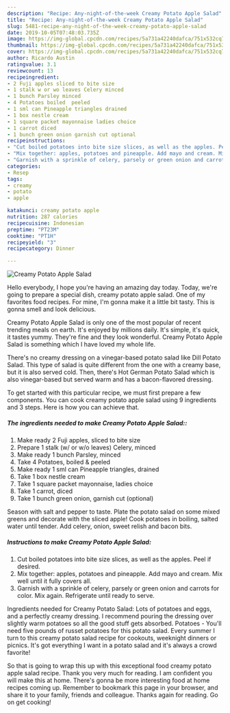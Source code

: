 ```yaml
---
description: "Recipe: Any-night-of-the-week Creamy Potato Apple Salad"
title: "Recipe: Any-night-of-the-week Creamy Potato Apple Salad"
slug: 5481-recipe-any-night-of-the-week-creamy-potato-apple-salad
date: 2019-10-05T07:48:03.735Z
image: https://img-global.cpcdn.com/recipes/5a731a42240dafca/751x532cq70/creamy-potato-apple-salad-recipe-main-photo.jpg
thumbnail: https://img-global.cpcdn.com/recipes/5a731a42240dafca/751x532cq70/creamy-potato-apple-salad-recipe-main-photo.jpg
cover: https://img-global.cpcdn.com/recipes/5a731a42240dafca/751x532cq70/creamy-potato-apple-salad-recipe-main-photo.jpg
author: Ricardo Austin
ratingvalue: 3.1
reviewcount: 13
recipeingredient:
- 2 Fuji apples sliced to bite size
- 1 stalk w or wo leaves Celery minced
- 1 bunch Parsley minced
- 4 Potatoes boiled  peeled
- 1 sml can Pineapple triangles drained
- 1 box nestle cream
- 1 square packet mayonnaise ladies choice
- 1 carrot diced
- 1 bunch green onion garnish cut optional
recipeinstructions:
- "Cut boiled potatoes into bite size slices, as well as the apples. Peel if desired."
- "Mix together: apples, potatoes and pineapple. Add mayo and cream. Mix well until it fully covers all."
- "Garnish with a sprinkle of celery, parsely or green onion and carrots for color. Mix again. Refrigerate until ready to serve."
categories:
- Resep
tags:
- creamy
- potato
- apple

katakunci: creamy potato apple
nutrition: 287 calories
recipecuisine: Indonesian
preptime: "PT23M"
cooktime: "PT1H"
recipeyield: "3"
recipecategory: Dinner

---
```



![Creamy Potato Apple Salad](https://img-global.cpcdn.com/recipes/5a731a42240dafca/751x532cq70/creamy-potato-apple-salad-recipe-main-photo.jpg)

Hello everybody, I hope you're having an amazing day today. Today, we're going to prepare a special dish, creamy potato apple salad. One of my favorites food recipes. For mine, I'm gonna make it a little bit tasty. This is gonna smell and look delicious.

Creamy Potato Apple Salad is only one of the most popular of recent trending meals on earth. It's enjoyed by millions daily. It's simple, it's quick, it tastes yummy. They're fine and they look wonderful. Creamy Potato Apple Salad is something which I have loved my whole life.

There&#39;s no creamy dressing on a vinegar-based potato salad like Dill Potato Salad. This type of salad is quite different from the one with a creamy base, but it is also served cold. Then, there&#39;s Hot German Potato Salad which is also vinegar-based but served warm and has a bacon-flavored dressing.


To get started with this particular recipe, we must first prepare a few components. You can cook creamy potato apple salad using 9 ingredients and 3 steps. Here is how you can achieve that.

##### The ingredients needed to make Creamy Potato Apple Salad::

1. Make ready 2 Fuji apples, sliced to bite size
1. Prepare 1 stalk (w/ or w/o leaves) Celery, minced
1. Make ready 1 bunch Parsley, minced
1. Take 4 Potatoes, boiled &amp; peeled
1. Make ready 1 sml can Pineapple triangles, drained
1. Take 1 box nestle cream
1. Take 1 square packet mayonnaise, ladies choice
1. Take 1 carrot, diced
1. Take 1 bunch green onion, garnish cut (optional)


Season with salt and pepper to taste. Plate the potato salad on some mixed greens and decorate with the sliced apple! Cook potatoes in boiling, salted water until tender. Add celery, onion, sweet relish and bacon bits. 

##### Instructions to make Creamy Potato Apple Salad:

1. Cut boiled potatoes into bite size slices, as well as the apples. Peel if desired.
1. Mix together: apples, potatoes and pineapple. Add mayo and cream. Mix well until it fully covers all.
1. Garnish with a sprinkle of celery, parsely or green onion and carrots for color. Mix again. Refrigerate until ready to serve.


Ingredients needed for Creamy Potato Salad: Lots of potatoes and eggs, and a perfectly creamy dressing. I recommend pouring the dressing over slightly warm potatoes so all the good stuff gets absorbed. Potatoes - You&#39;ll need five pounds of russet potatoes for this potato salad. Every summer I turn to this creamy potato salad recipe for cookouts, weeknight dinners or picnics. It&#39;s got everything I want in a potato salad and it&#39;s always a crowd favorite! 

So that is going to wrap this up with this exceptional food creamy potato apple salad recipe. Thank you very much for reading. I am confident you will make this at home. There's gonna be more interesting food at home recipes coming up. Remember to bookmark this page in your browser, and share it to your family, friends and colleague. Thanks again for reading. Go on get cooking!
